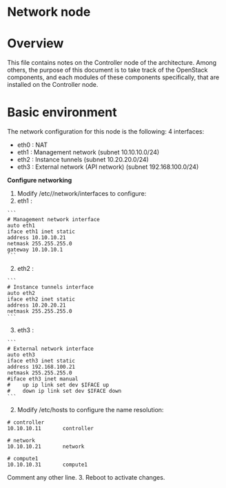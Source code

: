 # Network node

# Overview

This file contains notes on the Controller node of the architecture. Among others, the purpose of this document is to take track of the OpenStack components, and each modules of these components specifically, that are installed on the Controller node.

# Basic environment

The network configuration for this node is the following:
4 interfaces:

- eth0 : NAT
- eth1 : Management network (subnet 10.10.10.0/24)
- eth2 : Instance tunnels (subnet 10.20.20.0/24)
- eth3 : External network (API network) (subnet 192.168.100.0/24)

**Configure networking**

1. Modify /etc//network/interfaces to configure:
  1. eth1 :
    
    ```
    # Management network interface
    auto eth1
    iface eth1 inet static
    address 10.10.10.21
    netmask 255.255.255.0
    gateway 10.10.10.1
    ```
  2. eth2 :
    
    ```
    # Instance tunnels interface
    auto eth2
    iface eth2 inet static
    address 10.20.20.21
    netmask 255.255.255.0
    ```
  3. eth3 :
  
    ```
    # External network interface
    auto eth3
    iface eth3 inet static
    address 192.168.100.21
    netmask 255.255.255.0
    #iface eth3 inet manual
    #    up ip link set dev $IFACE up
    #    down ip link set dev $IFACE down
    ```
2. Modify /etc/hosts to configure the name resolution:

  ```
  # controller
  10.10.10.11       controller

  # network
  10.10.10.21       network

  # compute1
  10.10.10.31       compute1
  ```
Comment any other line.
3. Reboot to activate changes.
